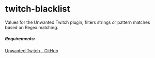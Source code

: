 # twitch-blacklist
Values for the Unwanted Twitch plugin, filters strings or pattern matches based on Regex matching.

##### Requirements:

[Unwanted Twitch - GitHub](https://github.com/kwaschny/unwanted-twitch)
